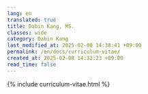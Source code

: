 ```yaml
---
lang: en
translated: true
title: Dabin Kang, MS.
classes: wide
category: Dabin Kang
last_modified_at: 2025-02-08 14:38:41 +09:00
permalink: /en/docs/curriculum-vitae/
created_at: 2025-02-08 14:32:23 +09:00
read_time: false
---
```


{% include curriculum-vitae.html %}
